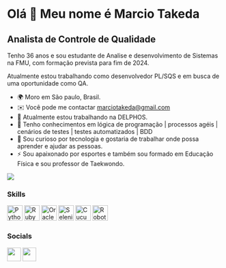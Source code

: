 Olá 👋 Meu nome é Marcio Takeda
==========================

Analista de Controle de Qualidade
-----------------------------

Tenho 36 anos e sou estudante de Analise e desenvolvimento de Sistemas na FMU, com formação prevista para fim de 2024.

Atualmente estou trabalhando como desenvolvedor PL/SQS e em busca de uma oportunidade como QA.


* 🌍  Moro em São paulo, Brasil.
* ✉️  Você pode me contactar [marciotakeda@gmail.com](mailto:marciotakeda@gmail.com)
* 🚀  Atualmente estou trabalhando na DELPHOS.
* 🧠  Tenho conhecimentos em lógica de programação | processos agéis | cenários de testes | testes automatizados | BDD
* 🤝  Sou curioso por tecnologia e gostaria de trabalhar onde possa aprender e ajudar as pessoas. 
* ⚡  Sou apaixonado por esportes e também sou formado em Educação Física e sou professor de Taekwondo.

<a href="https://www.github.com/marciotakeda" target="_blank" rel="noreferrer"><img
src="https://img.shields.io/github/followers/marciotakeda?logo=github&style=for-the-badge&color=3382ed&labelColor=171717" /></a>

### Skills

<p align="left">
<a href="https://www.python.org/" target="_blank" rel="noreferrer"><img src="https://raw.githubusercontent.com/danielcranney/readme-generator/main/public/icons/skills/python-colored.svg" width="36" height="36" alt="Python" /></a>
<a href="https://www.ruby-lang.org/pt/" target="_blank" rel="noreferrer"><img src="https://raw.githubusercontent.com/danielcranney/readme-generator/main/public/icons/skills/ruby-colored.svg" width="36" height="36" alt="Ruby" /></a>
<a href="https://www.oracle.com/br/" target="_blank" rel="noreferrer"><img src="https://raw.githubusercontent.com/danielcranney/readme-generator/main/public/icons/skills/oracle-colored.svg" width="36" height="36" alt="Oracle" /></a>
<a href="https://www.selenium.dev/" target="_blank" rel="noreferrer"><img src="file:///C:/Users/User/Desktop/selenium.svg" width="36" height="36" alt="Selenium" /></a>
<a href="https://cucumber.io/" target="_blank" rel="noreferrer"><img src="file:///C:/Users/User/Desktop/cucumber.svg" width="36" height="36" alt="Cucumber" /></a>
<a href="https://robotframework.org/" target="_blank" rel="noreferrer"><img src="" width="36" height="36" alt="Robotframework" /></a>


### Socials

<p align="left"> <a href="https://www.github.com/marciotakeda" target="_blank" rel="noreferrer"><img src="https://raw.githubusercontent.com/danielcranney/readme-generator/main/public/icons/socials/github-dark.svg" width="32" height="32" /></a> <a href="https://www.linkedin.com/in/marcio-takeda" target="_blank" rel="noreferrer"><img src="https://raw.githubusercontent.com/danielcranney/readme-generator/main/public/icons/socials/linkedin.svg" width="32" height="32" /></a>
